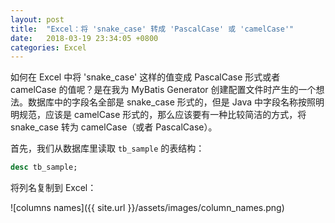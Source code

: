 ```yaml
---
layout: post
title:  "Excel：将 'snake_case' 转成 'PascalCase' 或 'camelCase'"
date:   2018-03-19 23:34:05 +0800
categories: Excel
---
```


如何在 Excel 中将 'snake_case' 这样的值变成 PascalCase 形式或者 camelCase 的值呢？是在我为 MyBatis Generator 创建配置文件时产生的一个想法。数据库中的字段名全部是 snake_case 形式的，但是 Java 中字段名称按照明明规范，应该是 camelCase 形式的，那么应该要有一种比较简洁的方式，将 snake_case 转为 camelCase（或者 PascalCase）。

首先，我们从数据库里读取 `tb_sample` 的表结构：

```sql
desc tb_sample;
```

将列名复制到 Excel：

![columns names]({{ site.url }}/assets/images/column_names.png)
